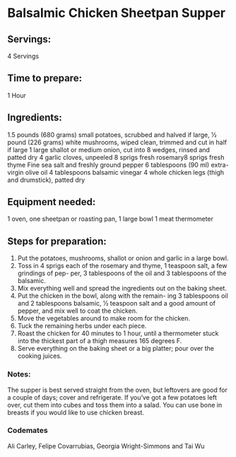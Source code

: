 # Balsalmic Chicken Sheetpan Supper

## Servings: 
4 Servings

## Time to prepare: 
1 Hour

## Ingredients:
1.5 pounds (680 grams) small potatoes, scrubbed and halved if large, 
1⁄2 pound (226 grams) white mushrooms, wiped clean, trimmed and cut in half if large
1 large shallot or medium onion, cut into 8 wedges, rinsed and patted dry
4 garlic cloves, unpeeled
8 sprigs fresh rosemary8 sprigs fresh thyme
Fine sea salt and freshly ground pepper
6 tablespoons (90 ml) extra-virgin olive oil 
4 tablespoons balsamic vinegar
4 whole chicken legs (thigh and drumstick), patted dry

## Equipment needed:
1 oven, one sheetpan or roasting pan,
1 large bowl
1 meat thermometer 

## Steps for preparation:
1. Put the potatoes, mushrooms, shallot or onion and garlic in a large bowl. 
2. Toss in 4 sprigs each of the rosemary and thyme, 1 teaspoon salt, a few grindings of pep- per, 3 tablespoons of the oil and 3 tablespoons of the balsamic. 
3. Mix everything well and spread the ingredients out on the baking sheet.
4. Put the chicken in the bowl, along with the remain- ing 3 tablespoons oil and 2 tablespoons balsamic,
1⁄2 teaspoon salt and a good amount of pepper, and mix well to coat the chicken. 
5. Move the vegetables around to make room for the chicken. 
6. Tuck the remaining herbs under each piece.
7. Roast the chicken for 40 minutes to 1 hour, until a thermometer stuck into the thickest part of a thigh measures 165 degrees F.
8. Serve everything on the baking sheet or a big platter; pour over the cooking juices.


### Notes:
The supper is best served straight from the oven, but leftovers are good for a couple of days; cover and refrigerate. If you’ve got a few potatoes left over, cut them into cubes and toss them into a salad.
You can use bone in breasts if you would like to use chicken breast. 

### Codemates #
Ali Carley, Felipe Covarrubias, Georgia Wright-Simmons and Tai Wu
